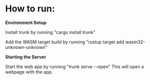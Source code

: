 # How to run:

**Environment Setup**

Install trunk by running "cargo install trunk"

Add the WASM target build by running "rustup target add wasm32-unknown-unknown"

**Starting the Server**

Start the web app by running "trunk serve --open"
This will open a webpage with the app. 
